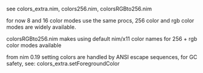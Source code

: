 see colors_extra.nim, colors256.nim, colorsRGBto256.nim

for now 8 and 16 color modes use the same procs,
256 color and rgb color modes are widely available.

colorsRGBto256.nim makes using default nim/x11 color names
for 256 + rgb color modes available


from nim 0.19
setting colors are handled by ANSI escape sequences,
for GC safety, see: colors_extra.setForegroundColor